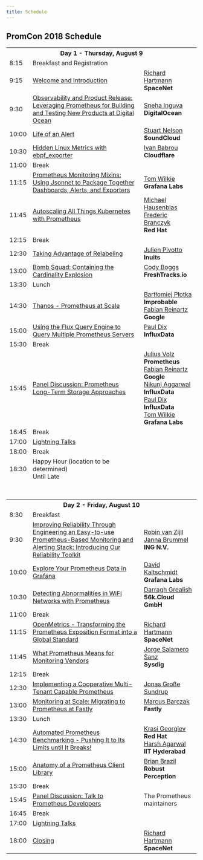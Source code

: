 ```yaml
---
title: Schedule
---
```


## PromCon 2018 Schedule

<table class="table schedule-table">
  <tr class="day">
    <th colspan="3">Day 1 - Thursday, August 9</th>
  </tr>
  <tr class="break">
    <td>8:15</td>
    <td>Breakfast and Registration</td>
    <td></td>
  </tr>
  <tr class="talk">
    <td>9:15</td>
    <td>
      <a href="/2018-munich/talks/welcome-and-introduction">
        Welcome and Introduction
      </a>
    </td>
    <td>
      <a href="/2018-munich/speakers/richard-hartmann">Richard Hartmann</a>
      <br>
      <b>SpaceNet</b>
    </td>
  </tr>
  <tr class="talk">
    <td>9:30</td>
    <td>
      <a href="/2018-munich/talks/observability-and-product-release">
        Observability and Product Release: Leveraging Prometheus for Building and Testing New Products at Digital Ocean
      </a>
    </td>
    <td>
      <a href="/2018-munich/speakers/sneha-inguva">Sneha Inguva</a>
      <br>
      <b>DigitalOcean</b>
    </td>
  </tr>
  <tr class="talk">
    <td>10:00</td>
    <td>
      <a href="/2018-munich/talks/life-of-an-alert">
        Life of an Alert
      </a>
    </td>
    <td>
      <a href="/2018-munich/speakers/stuart-nelson">Stuart Nelson</a>
      <br>
      <b>SoundCloud</b>
    </td>
  </tr>
  <tr class="talk">
    <td>10:30</td>
    <td>
      <a href="/2018-munich/talks/hidden-linux-metrics-with-ebpf-exporter">
        Hidden Linux Metrics with ebpf_exporter
      </a>
    </td>
    <td>
      <a href="/2018-munich/speakers/ivan-babrou">Ivan Babrou</a>
      <br>
      <b>Cloudflare</b>
    </td>
  </tr>
  <tr class="break">
    <td>11:00</td>
    <td>Break</td>
    <td></td>
  </tr>
  <tr class="talk">
    <td>11:15</td>
    <td>
      <a href="/2018-munich/talks/prometheus-monitoring-mixins">
        Prometheus Monitoring Mixins: Using Jsonnet to Package Together Dashboards, Alerts, and Exporters
      </a>
    </td>
    <td>
      <a href="/2018-munich/speakers/tom-wilkie">Tom Wilkie</a>
      <br>
      <b>Grafana Labs</b>
    </td>
  </tr>
  <tr class="talk">
    <td>11:45</td>
    <td>
      <a href="/2018-munich/talks/autoscaling-all-things-kubernetes-with-prometheus">
        Autoscaling All Things Kubernetes with Prometheus
      </a>
    </td>
    <td>
      <a href="/2018-munich/speakers/michael-hausenblas">Michael Hausenblas</a>
      <br>
      <a href="/2018-munich/speakers/frederic-branczyk">Frederic Branczyk</a>
      <br>
      <b>Red Hat</b>
    </td>
  </tr>
  <tr class="break">
    <td>12:15</td>
    <td>Break</td>
    <td></td>
  </tr>
  <tr class="talk">
    <td>12:30</td>
    <td>
      <a href="/2018-munich/talks/taking-advantage-of-relabeling">
        Taking Advantage of Relabeling
      </a>
    </td>
    <td>
      <a href="/2018-munich/speakers/julien-pivotto">Julien Pivotto</a>
      <br>
      <b>Inuits</b>
    </td>
  </tr>
  <tr class="talk">
    <td>13:00</td>
    <td>
      <a href="/2018-munich/talks/bomb-squad-containing-the-cardinality-explosion">
        Bomb Squad: Containing the Cardinality Explosion
      </a>
    </td>
    <td>
      <a href="/2018-munich/speakers/cody-boggs">Cody Boggs</a>
      <br>
      <b>FreshTracks.io</b>
    </td>
  </tr>
  <tr class="break">
    <td>13:30</td>
    <td>Lunch</td>
    <td></td>
  </tr>
  <tr class="talk">
    <td>14:30</td>
    <td>
      <a href="/2018-munich/talks/thanos-prometheus-at-scale">
        Thanos - Prometheus at Scale
      </a>
    </td>
    <td>
      <a href="/2018-munich/speakers/bartek-plotka">Bartłomiej Płotka</a>
      <br>
      <b>Improbable</b>
      <a href="/2018-munich/speakers/fabian-reinartz">Fabian Reinartz</a>
      <br>
      <b>Google</b>
    </td>
  </tr>
  <tr class="talk">
    <td>15:00</td>
    <td>
      <a href="/2018-munich/talks/using-the-flux-query-engine-to-query-multiple-prometheus-servers">
        Using the Flux Query Engine to Query Multiple Prometheus Servers
      </a>
    </td>
    <td>
      <a href="/2018-munich/speakers/paul-dix">Paul Dix</a>
      <br>
      <b>InfluxData</b>
    </td>
  </tr>
  <tr class="break">
    <td>15:30</td>
    <td>Break</td>
    <td></td>
  </tr>
  <tr class="talk">
    <td>15:45</td>
    <td>
      <a href="/2018-munich/talks/panel-discussion-prometheus-long-term-storage-approaches">
        Panel Discussion: Prometheus Long-Term Storage Approaches
      </a>
    </td>
    <td>
      <a href="/2018-munich/speakers/julius-volz">Julius Volz</a>
      <br>
      <b>Prometheus</b>
      <br>
      <a href="/2018-munich/speakers/fabian-reinartz">Fabian Reinartz</a>
      <br>
      <b>Google</b>
      <br>
      <a href="/2018-munich/speakers/nikunj-aggarwal">Nikunj Aggarwal</a>
      <br>
      <b>InfluxData</b>
      <br>
      <a href="/2018-munich/speakers/paul-dix">Paul Dix</a>
      <br>
      <b>InfluxData</b>
      <br>
      <a href="/2018-munich/speakers/fabian-reinartz">Tom Wilkie</a>
      <br>
      <b>Grafana Labs</b>
    </td>
  </tr>
  <tr class="break">
    <td>16:45</td>
    <td>Break</td>
    <td></td>
  </tr>
  <tr class="talk">
    <td>17:00</td>
    <td>
      <a href="/2018-munich/talks/lightning-talks-day1">
        Lightning Talks
      </a>
    </td>
    <td></td>
  </tr>
  <tr class="break">
    <td>18:00</td>
    <td>Break</td>
    <td></td>
  </tr>
  <tr class="break">
    <td>18:30</td>
    <td>
      Happy Hour (location to be determined)
      <br>
      Until Late
    </td>
    <td></td>
  </tr>
  <tr>
    <td colspan="3">
      <br><br>
    </td>
  </tr>
  <tr class="day">
    <th colspan="3">Day 2 - Friday, August 10</th>
  </tr>
  <tr class="break">
    <td>8:30</td>
    <td>Breakfast</td>
    <td></td>
  </tr>
  <tr class="talk">
    <td>9:30</td>
    <td>
      <a href="/2018-munich/talks/introducing-our-reliability-toolkit">
        Improving Reliability Through Engineering an Easy-to-use Prometheus-Based Monitoring and Alerting Stack: Introducing Our Reliability Toolkit
      </a>
    </td>
    <td>
      <a href="/2018-munich/speakers/robin-van-zijll">Robin van Zijll</a>
      <br>
      <a href="/2018-munich/speakers/janna-brummel">Janna Brummel</a>
      <br>
      <b>ING N.V.</b>
    </td>
  </tr>
  <tr class="talk">
    <td>10:00</td>
    <td>
      <a href="/2018-munich/talks/explore-your-prometheus-data-in-grafana">
        Explore Your Prometheus Data in Grafana
      </a>
    </td>
    <td>
      <a href="/2018-munich/speakers/david-kaltschmidt">David Kaltschmidt</a>
      <br>
      <b>Grafana Labs</b>
    </td>
  </tr>
  <tr class="talk">
    <td>10:30</td>
    <td>
      <a href="/2018-munich/talks/detecting-abnormalities-in-wifi-networks-with-prometheus">
        Detecting Abnormalities in WiFi Networks with Prometheus
      </a>
    </td>
    <td>
      <a href="/2018-munich/speakers/darragh-grealish">Darragh Grealish</a>
      <br>
      <b>56k.Cloud GmbH</b>
    </td>
  </tr>
  <tr class="break">
    <td>11:00</td>
    <td>Break</td>
    <td></td>
  </tr>
  <tr class="talk">
    <td>11:15</td>
    <td>
      <a href="/2018-munich/talks/openmetrics-transforming-the-prometheus-exposition-format-into-a-global-standard">
        OpenMetrics - Transforming the Prometheus Exposition Format into a Global Standard
      </a>
    </td>
    <td>
      <a href="/2018-munich/speakers/richard-hartmann">Richard Hartmann</a>
      <br>
      <b>SpaceNet</b>
    </td>
  </tr>
  <tr class="talk">
    <td>11:45</td>
    <td>
      <a href="/2018-munich/talks/what-prometheus-means-for-monitoring-vendors">
        What Prometheus Means for Monitoring Vendors
      </a>
    </td>
    <td>
      <a href="/2018-munich/speakers/jorge-salamero-sanz">Jorge Salamero Sanz</a>
      <br>
      <b>Sysdig</b>
    </td>
  </tr>
  <tr class="break">
    <td>12:15</td>
    <td>Break</td>
    <td></td>
  </tr>
  <tr class="talk">
    <td>12:30</td>
    <td>
      <a href="/2018-munich/talks/implementing-a-cooperative-multi-tenant-capable-prometheus">
        Implementing a Cooperative Multi-Tenant Capable Prometheus
      </a>
    </td>
    <td>
      <a href="/2018-munich/speakers/jonas-grosse-sundrup">Jonas Große Sundrup</a>
    </td>
  </tr>
  <tr class="talk">
    <td>13:00</td>
    <td>
      <a href="/2018-munich/talks/monitoring-at-scale-migrating-to-prometheus-at-fastly">
        Monitoring at Scale: Migrating to Prometheus at Fastly
      </a>
    </td>
    <td>
      <a href="/2018-munich/speakers/marcus-barczak">Marcus Barczak</a>
      <br>
      <b>Fastly</b>
    </td>
  </tr>
  <tr class="break">
    <td>13:30</td>
    <td>Lunch</td>
    <td></td>
  </tr>
  <tr class="talk">
    <td>14:30</td>
    <td>
      <a href="/2018-munich/talks/automated-prometheus-benchmarking">
        Automated Prometheus Benchmarking - Pushing It to Its Limits until It Breaks!
      </a>
    </td>
    <td>
      <a href="/2018-munich/speakers/krasi-georgiev">Krasi Georgiev</a>
      <br>
      <b>Red Hat</b>
      <br>
      <a href="/2018-munich/speakers/harsh-agarwal/">Harsh Agarwal</a>
      <br>
      <b>IIT Hyderabad</b>
    </td>
  </tr>
  <tr class="talk">
    <td>15:00</td>
    <td>
      <a href="/2018-munich/talks/anatomy-of-a-prometheus-client-library">
        Anatomy of a Prometheus Client Library
      </a>
    </td>
    <td>
      <a href="/2018-munich/speakers/brian-brazil">Brian Brazil</a>
      <br>
      <b>Robust Perception</b>
    </td>
  </tr>
  <tr class="break">
    <td>15:30</td>
    <td>Break</td>
    <td></td>
  </tr>
  <tr class="talk">
    <td>15:45</td>
    <td>
      <a href="/2018-munich/talks/panel-discussion-talk-to-prometheus-devs">
        Panel Discussion: Talk to Prometheus Developers
      </a>
    </td>
    <td>
      The Prometheus maintainers
    </td>
  </tr>
  <tr class="break">
    <td>16:45</td>
    <td>Break</td>
    <td></td>
  </tr>
  <tr class="talk">
    <td>17:00</td>
    <td>
      <a href="/2018-munich/talks/lightning-talks-day2">
        Lightning Talks
      </a>
    </td>
    <td></td>
  </tr>
  <tr class="talk">
    <td>18:00</td>
    <td>
      <a href="/2018-munich/talks/closing">
        Closing
      </a>
    </td>
    <td>
      <a href="/2018-munich/speakers/richard-hartmann">Richard Hartmann</a>
      <br>
      <b>SpaceNet</b>
    </td>
  </tr>
</table>
